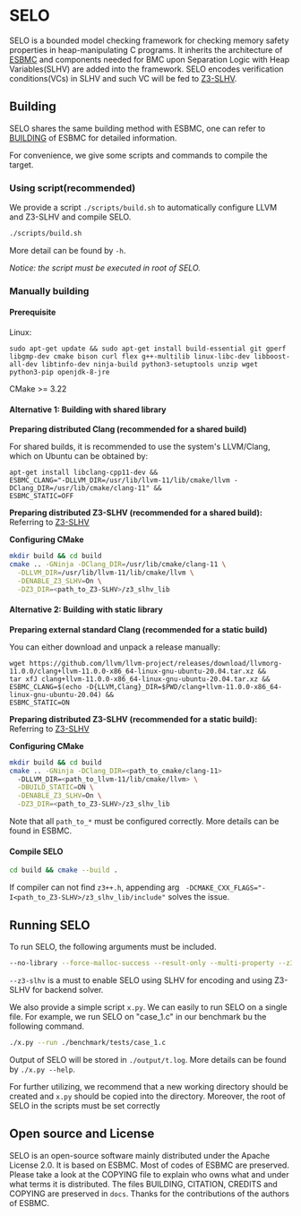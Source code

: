 # SELO

SELO is a bounded model checking framework for checking memory safety properties in heap-manipulating C programs.
It inherits the architecture of [ESBMC](https://github.com/esbmc/esbmc) and components needed for BMC upon  Separation Logic with Heap Variables(SLHV) are added into the framework.
SELO encodes verification conditions(VCs) in SLHV and such VC will be fed to [Z3-SLHV](https://anonymous.4open.science/r/Z3-SLHV).

## Building

SELO shares the same building method with ESBMC, one can refer to [BUILDING](./docs/ESBMC_BUILDING.md) of ESBMC for detailed information.

For convenience, we give some scripts and commands to compile the target.

### Using script(recommended)

We provide a script `./scripts/build.sh` to automatically configure LLVM and Z3-SLHV and compile SELO.
```sh
./scripts/build.sh
```
More detail can be found by `-h`.

*Notice: the script must be executed in root of SELO.*

### Manually building

#### Prerequisite
Linux:
```
sudo apt-get update && sudo apt-get install build-essential git gperf libgmp-dev cmake bison curl flex g++-multilib linux-libc-dev libboost-all-dev libtinfo-dev ninja-build python3-setuptools unzip wget python3-pip openjdk-8-jre
```
CMake >= 3.22

#### Alternative 1: Building with shared library

**Preparing distributed Clang (recommended for a shared build)**

For shared builds, it is recommended to use the system's LLVM/Clang, which on Ubuntu can be obtained by:
```
apt-get install libclang-cpp11-dev &&
ESBMC_CLANG="-DLLVM_DIR=/usr/lib/llvm-11/lib/cmake/llvm -DClang_DIR=/usr/lib/cmake/clang-11" &&
ESBMC_STATIC=OFF
```

**Preparing distributed Z3-SLHV (recommended for a shared build):**
Referring to [Z3-SLHV](https://anonymous.4open.science/r/Z3-SLHV)

**Configuring CMake**
```sh
mkdir build && cd build
cmake .. -GNinja -DClang_DIR=/usr/lib/cmake/clang-11 \
  -DLLVM_DIR=/usr/lib/llvm-11/lib/cmake/llvm \
  -DENABLE_Z3_SLHV=On \
  -DZ3_DIR=<path_to_Z3-SLHV>/z3_slhv_lib
```

#### Alternative 2: Building with static library

**Preparing external standard Clang (recommended for a static build)**

You can either download and unpack a release manually:
```
wget https://github.com/llvm/llvm-project/releases/download/llvmorg-11.0.0/clang+llvm-11.0.0-x86_64-linux-gnu-ubuntu-20.04.tar.xz &&
tar xfJ clang+llvm-11.0.0-x86_64-linux-gnu-ubuntu-20.04.tar.xz &&
ESBMC_CLANG=$(echo -D{LLVM,Clang}_DIR=$PWD/clang+llvm-11.0.0-x86_64-linux-gnu-ubuntu-20.04) &&
ESBMC_STATIC=ON
```
**Preparing distributed Z3-SLHV (recommended for a static build):**
Referring to [Z3-SLHV](https://anonymous.4open.science/r/Z3-SLHV)

**Configuring CMake**
```sh
mkdir build && cd build
cmake .. -GNinja -DClang_DIR=<path_to_cmake/clang-11>
  -DLLVM_DIR=<path_to_llvm-11/lib/cmake/llvm> \
  -DBUILD_STATIC=ON \
  -DENABLE_Z3_SLHV=On \
  -DZ3_DIR=<path_to_Z3-SLHV>/z3_slhv_lib
```
Note that all `path_to_*` must be configured correctly. More details can be found in ESBMC.

#### Compile SELO

```sh
cd build && cmake --build .
```
If compiler can not find `z3++.h`, appending arg `
 -DCMAKE_CXX_FLAGS="-I<path_to_Z3-SLHV>/z3_slhv_lib/include"` solves the issue.

## Running SELO

To run SELO, the following arguments must be included.
```sh
--no-library --force-malloc-success --result-only --multi-property --z3-slhv
```
`--z3-slhv` is a must to enable SELO using SLHV for encoding and using Z3-SLHV for backend solver.

We also provide a simple script `x.py`. We can easily to run SELO on a single file. For example, we run SELO on "case_1.c" in our benchmark bu the following command.
```sh
./x.py --run ./benchmark/tests/case_1.c
```
Output of SELO will be stored in `./output/t.log`. More details can be found by `./x.py --help`.

For further utilizing, we recommend that a new working directory should be created and `x.py` should be copied into the directory. Moreover, the root of SELO in the scripts must be set correctly

## Open source and License

SELO is an open-source software mainly distributed under the Apache License 2.0. It is based on ESBMC. Most of codes of ESBMC are preserved. Please take a look at the COPYING file to explain who owns what and under what terms it is distributed. The files BUILDING, CITATION, CREDITS and COPYING are preserved in `docs`. Thanks for the contributions of the authors of ESBMC.